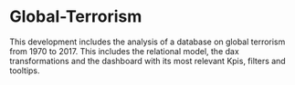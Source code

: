 # Global-Terrorism
This development includes the analysis of a database on global terrorism from 1970 to 2017. This includes the relational model, the dax transformations and the dashboard with its most relevant Kpis, filters and tooltips.
